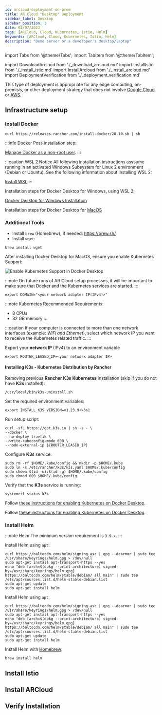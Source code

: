 ```yaml
---
id: arcloud-deployment-on-prem
title: AR Cloud "Desktop" Deployment
sidebar_label: Desktop
sidebar_position: 3
date: 02/07/2023
tags: [ARCloud, Cloud, Kubernetes, Istio, Helm]
keywords: [ARCloud, Cloud, Kubernetes, Istio, Helm]
description: "Demo server or a developer's desktop/laptop"
---
```

import Tabs from '@theme/Tabs';
import TabItem from '@theme/TabItem';

import DownloadArcloud from './_download_arcloud.md'
import InstallIstio from './_install_istio.md'
import InstallArcloud from './_install_arcloud.md'
import DeploymentVerification from './_deployment_verification.md'

This type of deployment is appropriate for any edge computing, on-premisis, or other deployment strategy that does not involve [Google Cloud](/docs/guides/arcloud/arcloud-deployment-gcp) or [AWS](/docs/guides/arcloud/arcloud-deployment-aws).

## Infrastructure setup

### Install Docker

<Tabs groupId="operating-systems">
  <TabItem value="linux" label="Debian/Ubuntu" default>

```shell
curl https://releases.rancher.com/install-docker/20.10.sh | sh
```

:::info Docker
Post-installation step:

[Manage Docker as a non-root user](https://docs.docker.com/engine/install/linux-postinstall/).
:::

  </TabItem>
  <TabItem value="windows" label="Windows">

:::caution WSL 2 Notice
All following installation instructions asssume running in an activated Windows Subsystem for Linux 2 environment (Debian or Ubuntu). See the following information about installing WSL 2:

[Install WSL](https://learn.microsoft.com/en-us/windows/wsl/install)
:::

Installation steps for Docker Desktop for Windows, using WSL 2:

[Docker Desktop for Windows Installation](https://docs.docker.com/desktop/install/windows-install/)

  </TabItem>
  <TabItem value="macos" label="MacOS">

Installation steps for Docker Desktop for [MacOS](https://docs.docker.com/desktop/install/mac-install/)

### Additional Tools

- Install `brew` (Homebrew), if needed: https://brew.sh/
- Install `wget`:

```shell
brew install wget
```

After installing Docker Desktop for MacOS, ensure you enable Kubernetes Support:

![Enable Kubernetes Support in Docker Desktop](/img/arcloud/macos-docker-kubernetes.png)

:::note
On future runs of AR Cloud setup processes, it will be important to make sure that Docker and the Kubernetes services are started.
:::

  </TabItem>
</Tabs>

<DownloadArcloud />

```shell
export DOMAIN="<your network adapter IP(IPv4)>"
```

:::note Kubernetes
Recommended Requirements:

- 8 CPUs
- 32 GB memory
:::

:::caution
If your computer is connected to more than one network interfaces (example: *WiFi and Ethernet*), select which network IP you want to receive the Kubernetes related traffic.
:::

Export your **network IP** (IPv4) to an environment variable

```shell
export ROUTER_LEASED_IP=<your network adapter IP>
```

<Tabs groupId="operating-systems">
  <TabItem value="linux" label="Debian/Ubuntu" default>

#### Installing K3s - Kubernetes Distribution by Rancher

Removing previous **Rancher K3s** **Kubernetes** installation (skip if you do not have **K3s** installed):

```shell
/usr/local/bin/k3s-uninstall.sh
```

Set the required environment variables:

```shell
export INSTALL_K3S_VERSION=v1.23.9+k3s1
```

Run setup script:

```shell showLineNumbers
curl -sfL https://get.k3s.io | sh -s - \
--docker \
--no-deploy traefik \
--write-kubeconfig-mode 600 \
--node-external-ip ${ROUTER_LEASED_IP}
```

Configure **K3s** service:

```shell showLineNumbers
sudo rm -rf $HOME/.kube/config && mkdir -p $HOME/.kube
sudo ln -s /etc/rancher/k3s/k3s.yaml $HOME/.kube/config
sudo chown $(id -u):$(id -g) $HOME/.kube/config
sudo chmod 600 $HOME/.kube/config
```

Verify that the **K3s** service is running:

```shell
systemctl status k3s
```

  </TabItem>
  <TabItem value="windows" label="Windows">

Follow [these instructions for enabling Kubernetes on Docker Desktop](https://docs.docker.com/desktop/kubernetes/).

  </TabItem>
  <TabItem value="macos" label="MacOS">

Follow [these instructions for enabling Kubernetes on Docker Desktop](https://docs.docker.com/desktop/kubernetes/).

  </TabItem>
</Tabs>

### Install Helm

:::note Helm
The minimum version requirement is `3.9.x`.
:::

<Tabs groupId="operating-systems">
  <TabItem value="linux" label="Debian/Ubuntu" default>

Install Helm using `apt`:

```shell showLineNumbers
curl https://baltocdn.com/helm/signing.asc | gpg --dearmor | sudo tee /usr/share/keyrings/helm.gpg > /dev/null
sudo apt-get install apt-transport-https --yes
echo "deb [arch=$(dpkg --print-architecture) signed-by=/usr/share/keyrings/helm.gpg] https://baltocdn.com/helm/stable/debian/ all main" | sudo tee /etc/apt/sources.list.d/helm-stable-debian.list
sudo apt-get update
sudo apt-get install helm
```

  </TabItem>
  <TabItem value="windows" label="Windows">

Install Helm using `apt`:

```shell showLineNumbers
curl https://baltocdn.com/helm/signing.asc | gpg --dearmor | sudo tee /usr/share/keyrings/helm.gpg > /dev/null
sudo apt-get install apt-transport-https --yes
echo "deb [arch=$(dpkg --print-architecture) signed-by=/usr/share/keyrings/helm.gpg] https://baltocdn.com/helm/stable/debian/ all main" | sudo tee /etc/apt/sources.list.d/helm-stable-debian.list
sudo apt-get update
sudo apt-get install helm
```

  </TabItem>
  <TabItem value="macos" label="MacOS">

Install Helm with [Homebrew](https://helm.sh/docs/intro/install/#from-homebrew-macos):

```shell
brew install helm
```

  </TabItem>
</Tabs>

## Install Istio

<InstallIstio />

## Install ARCloud

<InstallArcloud />

## Verify Installation

<DeploymentVerification />
